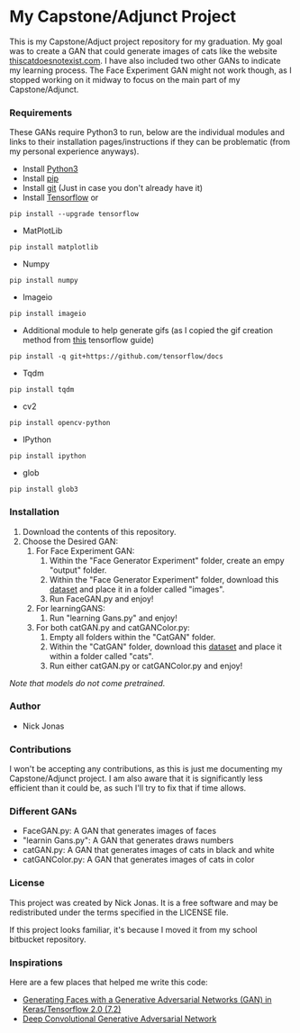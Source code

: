 # My Capstone/Adjunct Project #

This is my Capstone/Adjuct project repository for my graduation. My goal was to create a GAN that could generate 
images of cats like the website [thiscatdoesnotexist.com](thiscatdoesnotexist.com). I have also included two other GANs to 
indicate my learning process. The Face Experiment GAN might not work though, as I stopped working on it midway to focus
on the main part of my Capstone/Adjunct.

### Requirements ###

These GANs require Python3 to run, below are the individual modules and links to their installation pages/instructions if they can be problematic (from my personal experience anyways).


* Install [Python3](https://www.python.org/downloads/)
* Install [pip](https://pip.pypa.io/en/stable/installing/)
* Install [git](https://git-scm.com/book/en/v2/Getting-Started-Installing-Git) (Just in case you don't already have it)
* Install [Tensorflow](https://www.tensorflow.org/install) or 
```
pip install --upgrade tensorflow
```
* MatPlotLib
```
pip install matplotlib
```
* Numpy
```
pip install numpy
```
* Imageio
```
pip install imageio
```
* Additional module to help generate gifs (as I copied the gif creation method from [this](https://www.tensorflow.org/tutorials/generative/dcgan) tensorflow guide)
```
pip install -q git+https://github.com/tensorflow/docs
```
* Tqdm
```
pip install tqdm
```
* cv2
```
pip install opencv-python
```
* IPython
```
pip install ipython
```
* glob
```
pip install glob3
```

### Installation ###

1.  Download the contents of this repository.
2.  Choose the Desired GAN:
    1.  For Face Experiment GAN:
        1.  Within the "Face Generator Experiment" folder, create an empy "output" folder. 
        2.  Within the "Face Generator Experiment" folder, download this [dataset](https://www.kaggle.com/gasgallo/faces-data-new) 
        and place it in a folder called "images". 
        3.  Run FaceGAN.py and enjoy!
    2.  For learningGANS: 
        1.  Run "learning Gans.py" and enjoy! 
    3.  For both catGAN.py and catGANColor.py: 
        1. Empty all folders within the "CatGAN" folder. 
        2.  Within the "CatGAN" folder, download this [dataset](https://www.kaggle.com/spandan2/cats-faces-64x64-for-generative-models)
        and place it within a folder called "cats". 
        3. Run either catGAN.py or catGANColor.py and enjoy! 


*Note that models do not come pretrained.*

### Author ###

* Nick Jonas

### Contributions ###

I won't be accepting any contributions, as this is just me documenting my Capstone/Adjunct project.
 I am also aware that it is significantly less efficient than it could be, as such I'll try to fix that if time allows.

### Different GANs ###
* FaceGAN.py: A GAN that generates images of faces
* "learnin Gans.py": A GAN that generates draws numbers
* catGAN.py: A GAN that generates images of cats in black and white
* catGANColor.py: A GAN that generates images of cats in color

### License ###

This project was created by Nick Jonas. It is a free software and may be redistributed under the terms 
specified in the LICENSE file.

If this project looks familiar, it's because I moved it from my school bitbucket repository.

### Inspirations ###
Here are a few places that helped me write this code:


* [Generating Faces with a Generative Adversarial Networks (GAN) in Keras/Tensorflow 2.0 (7.2)](https://www.youtube.com/watch?v=Nrsy6vF7rSw&t=2s)
* [Deep Convolutional Generative Adversarial Network](https://www.tensorflow.org/tutorials/generative/dcgan)